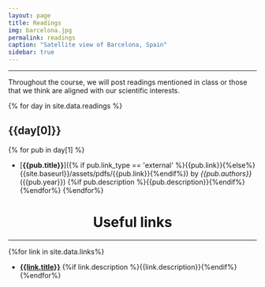 ```yaml
---
layout: page
title: Readings
img: barcelona.jpg
permalink: readings
caption: "Satellite view of Barcelona, Spain"
sidebar: true
---
```


---

<!--
This page autogenerates a list of readings by day and a collated list of links. 
All information is scraped from the _data/readings.yaml and _data/links.yaml.
Edit those to update the website
-->

Throughout the course, we will post readings mentioned in class or those that we
think are aligned with our scientific interests.   

{% for day in site.data.readings %}
## {{day[0]}}
{% for pub in day[1] %}
* [**{{pub.title}}**]({% if pub.link_type == 'external' %}{{pub.link}}{%else%}{{site.baseurl}}/assets/pdfs/{{pub.link}}{%endif%}) by
  <i>{{pub.authors}}</i> ({{pub.year}}) {%if pub.description
  %}{{pub.description}}{%endif%}
{%endfor%}
{%endfor%}

<center>
<h1> Useful links</h1>
</center>

---

{%for link in site.data.links%}
* [**{{link.title}}**]({{link.address}}) {%if link.description %}{{link.description}}{%endif%}
{%endfor%}

